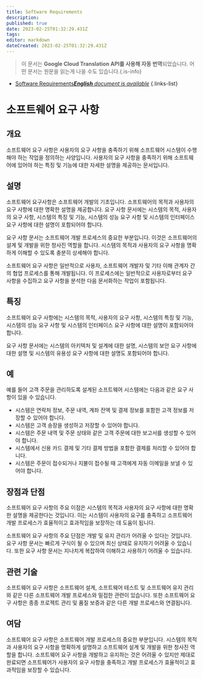 ```yaml
---
title: Software Requirements
description: 
published: true
date: 2023-02-25T01:32:29.431Z
tags: 
editor: markdown
dateCreated: 2023-02-25T01:32:29.431Z
---
```


> 이 문서는 **Google Cloud Translation API를 사용해 자동 번역**되었습니다.
어떤 문서는 원문을 읽는게 나을 수도 있습니다.{.is-info}



- [Software Requirements***English** document is available*](/en/Knowledge-base/Dictionary/software-requirements)
{.links-list}


# 소프트웨어 요구 사항

## 개요
소프트웨어 요구 사항은 사용자의 요구 사항을 충족하기 위해 소프트웨어 시스템이 수행해야 하는 작업을 정의하는 사양입니다. 사용자의 요구 사항을 충족하기 위해 소프트웨어에 있어야 하는 특징 및 기능에 대한 자세한 설명을 제공하는 문서입니다.

## 설명
소프트웨어 요구사항은 소프트웨어 개발의 기초입니다. 소프트웨어의 목적과 사용자의 요구 사항에 대한 명확한 설명을 제공합니다. 요구 사항 문서에는 시스템의 목적, 사용자의 요구 사항, 시스템의 특징 및 기능, 시스템의 성능 요구 사항 및 시스템의 인터페이스 요구 사항에 대한 설명이 포함되어야 합니다.

요구 사항 문서는 소프트웨어 개발 프로세스의 중요한 부분입니다. 이것은 소프트웨어의 설계 및 개발을 위한 청사진 역할을 합니다. 시스템의 목적과 사용자의 요구 사항을 명확하게 이해할 수 있도록 충분히 상세해야 합니다.

소프트웨어 요구 사항은 일반적으로 사용자, 소프트웨어 개발자 및 기타 이해 관계자 간의 협업 프로세스를 통해 개발됩니다. 이 프로세스에는 일반적으로 사용자로부터 요구 사항을 수집하고 요구 사항을 분석한 다음 문서화하는 작업이 포함됩니다.

## 특징
소프트웨어 요구 사항에는 시스템의 목적, 사용자의 요구 사항, 시스템의 특징 및 기능, 시스템의 성능 요구 사항 및 시스템의 인터페이스 요구 사항에 대한 설명이 포함되어야 합니다.

요구 사항 문서에는 시스템의 아키텍처 및 설계에 대한 설명, 시스템의 보안 요구 사항에 대한 설명 및 시스템의 유용성 요구 사항에 대한 설명도 포함되어야 합니다.

## 예
예를 들어 고객 주문을 관리하도록 설계된 소프트웨어 시스템에는 다음과 같은 요구 사항이 있을 수 있습니다.

- 시스템은 연락처 정보, 주문 내역, 계좌 잔액 및 결제 정보를 포함한 고객 정보를 저장할 수 있어야 합니다.
- 시스템은 고객 송장을 생성하고 저장할 수 있어야 합니다.
- 시스템은 주문 내역 및 주문 상태와 같은 고객 주문에 대한 보고서를 생성할 수 있어야 합니다.
- 시스템에서 신용 카드 결제 및 기타 결제 방법을 포함한 결제를 처리할 수 있어야 합니다.
- 시스템은 주문이 접수되거나 지불이 접수될 때 고객에게 자동 이메일을 보낼 수 있어야 합니다.

## 장점과 단점
소프트웨어 요구 사항의 주요 이점은 시스템의 목적과 사용자의 요구 사항에 대한 명확한 설명을 제공한다는 것입니다. 이는 시스템이 사용자의 요구를 충족하고 소프트웨어 개발 프로세스가 효율적이고 효과적임을 보장하는 데 도움이 됩니다.

소프트웨어 요구 사항의 주요 단점은 개발 및 유지 관리가 어려울 수 있다는 것입니다. 요구 사항 문서는 빠르게 구식이 될 수 있으며 최신 상태로 유지하기 어려울 수 있습니다. 또한 요구 사항 문서는 지나치게 복잡하여 이해하고 사용하기 어려울 수 있습니다.

## 관련 기술
소프트웨어 요구 사항은 소프트웨어 설계, 소프트웨어 테스트 및 소프트웨어 유지 관리와 같은 다른 소프트웨어 개발 프로세스와 밀접한 관련이 있습니다. 또한 소프트웨어 요구 사항은 종종 프로젝트 관리 및 품질 보증과 같은 다른 개발 프로세스와 연결됩니다.

## 여담
소프트웨어 요구 사항은 소프트웨어 개발 프로세스의 중요한 부분입니다. 시스템의 목적과 사용자의 요구 사항을 명확하게 설명하고 소프트웨어 설계 및 개발을 위한 청사진 역할을 합니다. 소프트웨어 요구 사항을 개발하고 유지하는 것은 어려울 수 있지만 제대로 완료되면 소프트웨어가 사용자의 요구 사항을 충족하고 개발 프로세스가 효율적이고 효과적임을 보장할 수 있습니다.
